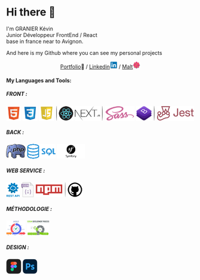 <h1> Hi there 👋 </h1>
<p>
  I'm  GRANIER Kévin <br/>
  Junior Développeur FrontEnd / React <br/>
  base in france near to Avignon.
</p>
<p>
  And here is my Github where you can see my personal projects
</p>
<p align="center">
  <a href="https://www.kevin-granier.fr">Portfolio</a>🎨 
  /
  <a href="https://www.linkedin.com/in/kevin-granier-207487221">Linkedin</a><img src="./src/img/logo-linkedin.png" width="20px" height="20px" alt="logo-linkedin"/>
  /
  <a href="https://www.malt.fr/profile/kevingranier">Malt</a><img src="./src/img/logo-malt.png" width="20px" height="20px" alt="logo-malt"/>
</p>
<h4>My Languages and Tools:</h4>
<h5>FRONT :</h5>
<p>
  <img src="./src/img/Html.png" width="auto" height="40px" alt="Html" styles="border: solid 1px black"/>
  <img src="./src/img/Css.png" width="auto" height="40px" alt="Css"/>
  <img src="./src/img/Javascript.png" width="auto" height="40px" alt="Javascript"/>
  <img src="./src/img/ombre-ouverte.png" width="auto" height="40px" alt="separation"/>
  <img src="./src/img/react-min.png" width="auto" height="40px" alt="React"/>
  <img src="./src/img/nextjs.svg" width="auto" height="40px" alt="Next"/>
  <span width="1px" height="40px" background="black"></span>
  <img src="./src/img/ombre-fermer.png" width="auto" height="40px" alt="separation"/>
  <img src="./src/img/sass-min.png" width="auto" height="40px" alt="Sass"/>
  <img src="./src/img/bootstrap-min.png" width="auto" height="40px" alt="Bootstrap"/>
  <img src="./src/img/ombre-fermer.png" width="auto" height="40px" alt="separation"/>
  <img src="./src/img/jest-min.png" width="auto" height="40px" alt="Jest"/>
</p>
<h5>BACK :</h5>
<p>
  <img src="./src/img/php.png" width="auto" height="40px" alt="Php"/>
  <img src="./src/img/sql.png" width="auto" height="40px" alt="Sql"/>
  <img src="./src/img/symfony.png" width="auto" height="40px" alt="Symfony"/>
</p>
<h5>WEB SERVICE :</h5>
<p>
  <img src="./src/img/rest api.png" width="auto" height="40px" alt="Rest API"/>
  <img src="./src/img/Json.jpg" width="auto" height="40px" alt="Json"/>
  <img src="./src/img/npm-min.png" width="auto" height="40px" alt="Npm"/>
  <img src="./src/img/ombre-ouverte.png" width="auto" height="40px" alt="separation"/>
  <img src="./src/img/github-min.png" width="auto" height="40px" alt="Github"/>
</p> 
<h5>MÉTHODOLOGIE :</h5>
<p>
  <img src="./src/img/agile.jpg" width="auto" height="40px" alt="Agile"/>
  <img src="./src/img/scrum.png" width="auto" height="40px" alt="Scrum"/>
</p> 
<h5>DESIGN :</h5>
<p>
  <img src="./src/img/figma.png" width="auto" height="40px" alt="Figma"/>
  <img src="./src/img/photoshop.png" width="auto" height="40px" alt="Photoshop"/>
</p> 

<!--
![Anurag's GitHub stats](https://github-readme-stats.vercel.app/api?username=hoop30&hide=stars,prs,issues,contribs&bg_color=30,833ab4,e02147,fcb045&title_color=A6F526&text_color=fff)
![Top Langs](https://github-readme-stats.vercel.app/api/top-langs/?username=hoop30&layout=compact)
-->


<!--
![Anurag's GitHub stats](https://github-readme-stats.vercel.app/api?username=hoop30&hide=stars,prs,issues,contribs&bg_color=30,833ab4,e02147,fcb045&title_color=A6F526&text_color=fff)
![Top Langs](https://github-readme-stats.vercel.app/api/top-langs/?username=hoop30&layout=compact)
-->
